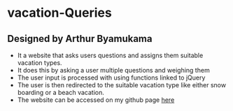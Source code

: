 # vacation-Queries
## Designed by Arthur Byamukama
  - It a website that asks users questions and assigns them suitable vacation types.
  - It does this by asking a user multiple questions and weighing them
  - The user input is processed with using functions linked to jQuery
  - The user is then redirected to the suitable vacation type like either snow boarding or a beach vacation.
  - The website can be accessed on my github page [here](https://github.com/Arthur-Byamukama/Vacation-Queries-project/blob/gh-pages/index.html)

